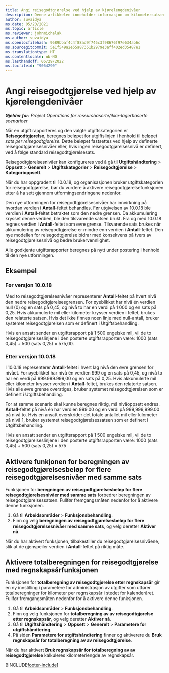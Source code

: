 ```yaml
---
title: Angi reisegodtgjørelse ved hjelp av kjørelengdenivåer
description: Denne artikkelen inneholder informasjon om kilometersatser og reisegodtgjørelsesnivåer.
author: suvaidya
ms.date: 05/20/2021
ms.topic: article
ms.reviewer: johnmichalak
ms.author: suvaidya
ms.openlocfilehash: 9689bbaf4c4f88ad9f746c3f98676f97e634ab6c
ms.sourcegitcommit: 5e1f549a2e55a87351b2979e3aff402ed35487e1
ms.translationtype: HT
ms.contentlocale: nb-NO
ms.lasthandoff: 06/29/2022
ms.locfileid: "9064290"
---
```

# <a name="set-up-mileage-using-mileage-rate-tiers"></a>Angi reisegodtgjørelse ved hjelp av kjørelengdenivåer

_**Gjelder for:** Project Operations for ressursbaserte/ikke-lagerbaserte scenarioer_

Når en utgift rapporteres og den valgte utgiftskategorien er **Reisegodtgjørelse**, beregnes beløpet for utgiftslinjen i henhold til beløpet *sats per reisegodtgjørelse*. Dette beløpet fastsettes ved hjelp av definerte reisegodtgjørelsesnivåer eller, hvis ingen reisegodtgjørelsesnivå er definert, ved å følge standard reisegodtgjørelsesats. 

Reisegodtgjørelsesnivåer kan konfigureres ved å gå til **Utgiftshåndtering** > **Oppsett** > **Generelt** > **Utgiftskategorier** > **Reisegodtgjørelse** > **Kategorioppsett**.

Når du har oppgradert til 10.0.18, og organisasjonen bruker utgiftskategorien for reisegodtgjørelse, bør du vurdere å aktivere reisegodtgjørelsefunksjonen etter å ha sett gjennom utformingsendringene nedenfor. 

Den nye utformingen for reisegodtgjørelsesnivåer har innvirkning på hvordan verdien i **Antall**-feltet behandles. Før utgivelsen av 10.0.18 ble verdien i **Antall**-feltet betraktet som den nedre grensen. Da akkumulering krysset denne verdien, ble den tilsvarende satsen brukt.  Fra og med 10.0.18 regnes verdien i **Antall**-feltet som øvre grense. Tilsvarende sats brukes når akkumulering av reisegodtgjørelse er mindre enn verdien i **Antall**-feltet.  Den nye modellen for reisegodtgjørelse bidrar med konsekvens på tvers av reisegodtgjørelsesnivå og bedre brukervennlighet.   

Alle godkjente utgiftsrapporter beregnes på nytt under postering i henhold til den nye utformingen.

## <a name="example"></a>Eksempel
 
### <a name="before-version-10018"></a>Før versjon 10.0.18
Med to reisegodtgjørelsesnivåer representerer **Antall**-feltet på hvert nivå den nedre reisegodtgjørelsesgrensen. For øyeblikket har nivå én verdien null (0) og en sats på 0,45, og nivå to har en verdi på 1 000 og en sats på 0,25. Hvis akkumulerte mil eller kilometer krysser verdien i feltet, brukes den relaterte satsen. Hvis det ikke finnes noen linje med null-antall, bruker systemet reisegodtgjørelsen som er definert i Utgiftsbehandling. 
 
Hvis en ansatt sender en utgiftsrapport på 1 500 engelske mil, vil de to reisegodtgjørelseslinjene i den posterte utgiftsrapporten være: 1000 (sats 0,45) + 500 (sats 0,25) = 575,00.

### <a name="after-version-10018"></a>Etter versjon 10.0.18
I 10.0.18 representerer **Antall**-feltet i hvert lag nivå den øvre grensen for nivået. For øyeblikket har nivå én verdien 999 og en sats på 0,45, og nivå to har en verdi på 999.999.999,00 og en sats på 0,25. Hvis akkumulerte mil eller kilometer krysser verdien i **Antall**-feltet, brukes den relaterte satsen. Hvis alle øvre grense overstiges, bruker systemet reisegodtgjørelsen som er definert i Utgiftsbehandling. 
 
For at samme scenario skal kunne beregnes riktig, må nivåoppsett endres. **Antall**-feltet på nivå én har verdien 999.00 og en verdi på 999,999,999.00 på nivå to. Hvis en ansatt overskrider det totale antallet mil eller kilometer på nivå 1, bruker systemet reisegodtgjørelsessatsen som er definert i Utgiftsbehandling. 
  
Hvis en ansatt sender en utgiftsrapport på 1 500 engelske mil, vil de to reisegodtgjørelseslinjene i den posterte utgiftsrapporten være: 1000 (sats 0,45) + 500 (sats 0,25) = 575

## <a name="enable-the-mileage-amount-calculation-for-multiple-mileage-tiers-with-same-rate-feature"></a>Aktivere funkjonen for beregningen av reisegodtgjørelsesbeløp for flere reisegodtgjørelsesnivåer med samme sats

Funksjonen for **beregningen av reisegodtgjørelsesbeløp for flere reisegodtgjørelsesnivåer med samme sats** forbedrer beregningen av reisegodtgjørelsessatsen. Fullfør fremgangsmåten nedenfor for å aktivere denne funksjonen.

1. Gå til **Arbeidsområder** > **Funksjonsbehandling**. 
2. Finn og velg **beregningen av reisegodtgjørelsesbeløp for flere reisegodtgjørelsesnivåer med samme sats**, og velg deretter **Aktiver nå**.

Når du har aktivert funksjonen, tilbakestiller du reisegodtgjørelsesnivåene, slik at de gjenspeiler verdien i **Antall**-feltet på riktig måte. 

## <a name="enable-the-mileage-totals-calculation-by-fiscal-year-feature"></a>Aktivere totalberegningen for reisegodtgjørelse med regnskapsårfunksjonen

Funksjonen for **totalberegning av reisegodtgjørelse etter regnskapsår** gir en ny innstilling i parametere for administrasjon av utgifter som utfører totalberegninger for kilometer per regnskapsår i stedet for kalenderåret. Fullfør fremgangsmåten nedenfor for å aktivere denne funksjonen.

1. Gå til **Arbeidsområder** > **Funksjonsbehandling**.
1. Finn og velg funksjonen for **totalberegning av av reisegodtgjørelse etter regnskapsår**, og velg deretter **Aktiver nå**.
1. Gå til **Utgiftshåndtering** > **Oppsett** > **Generelt** > **Parametere for utgiftshåndtering**.
1. På siden **Parametere for utgiftshåndtering** finner og aktiverere du **Bruk regnskapsår for totalberegning av av reisegodtgjørelse**.

Når du har aktivert **Bruk regnskapsår for totalberegning av av reisegodtgjørelse** kalkuleres kilometerlengde av regnskapsår.

[!INCLUDE[footer-include](../includes/footer-banner.md)]
